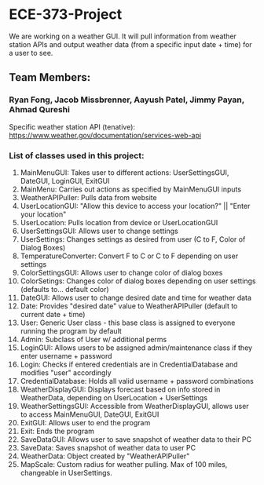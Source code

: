 # ECE-373-Project
We are working on a weather GUI. It will pull information from weather station APIs and output weather data (from a specific input date + time) for a user to see.

## Team Members:
### Ryan Fong, Jacob Missbrenner, Aayush Patel, Jimmy Payan, Ahmad Qureshi

Specific weather station API (tenative): https://www.weather.gov/documentation/services-web-api

### List of classes used in this project:
1.  MainMenuGUI: Takes user to different actions: UserSettingsGUI, DateGUI, LoginGUI, ExitGUI
2.  MainMenu: Carries out actions as specified by MainMenuGUI inputs
3.  WeatherAPIPuller: Pulls data from website
4.  UserLocationGUI: "Allow this device to access your location?" || "Enter your location"
5.  UserLocation: Pulls location from device or UserLocationGUI
6.  UserSettingsGUI: Allows user to change settings
7.  UserSettings: Changes settings as desired from user (C to F, Color of Dialog Boxes)
8.  TemperatureConverter: Convert F to C or C to F depending on user settings
9.  ColorSettingsGUI: Allows user to change color of dialog boxes
10. ColorSetings: Changes color of dialog boxes depending on user settings (defaults to... default color)
11. DateGUI: Allows user to change desired date and time for weather data
12. Date: Provides "desired date" value to WeatherAPIPuller (default to current date + time)
13. User: Generic User class - this base class is assigned to everyone running the program by default
14. Admin: Subclass of User w/ additional perms
15. LoginGUI: Allows users to be assigned admin/maintenance class if they enter username + password
16. Login: Checks if entered credentials are in CredentialDatabase and modifies "user" accordingly
17. CredentialDatabase: Holds all valid username + password combinations
18. WeatherDisplayGUI: Displays forecast based on info stored in WeatherData, depending on UserLocation + UserSettings
19. WeatherSettingsGUI: Accessible from WeatherDisplayGUI, allows user to access MainMenuGUI, DateGUI, ExitGUI
20. ExitGUI: Allows user to end the program
21. Exit: Ends the program
22. SaveDataGUI: Allows user to save snapshot of weather data to their PC
23. SaveData: Saves snapshot of weather data to user PC
24. WeatherData: Object created by "WeatherAPIPuller"
25. MapScale: Custom radius for weather pulling. Max of 100 miles, changeable in UserSettings.